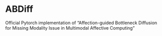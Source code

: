 # ABDiff
Official Pytorch implementation of “Affection-guided Bottleneck Diffusion for Missing Modality Issue in Multimodal Affective Computing”
